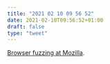 ```yaml
---
title: "2021 02 10 09 56 52"
date: 2021-02-10T09:56:52+01:00
draft: false
type: "tweet"
---
```

[Browser fuzzing at Mozilla](https://hacks.mozilla.org/2021/02/browser-fuzzing-at-mozilla/).
